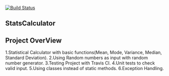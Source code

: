 [![Build Status](https://travis-ci.com/sainarasimhak/StatsCalculator.svg?branch=master)](https://travis-ci.com/sainarasimhak/StatsCalculator)

## __StatsCalculator__

## __Project OverView__

1.Statistical Calculator with basic functions(Mean, Mode, Variance, Median, Standard Deviation).
2.Using Random numbers as input with random number generator.
3.Testing Project with Travis CI.
4.Unit tests to check valid input.
5.Using classes instead of static methods.
6.Exception Handling.


